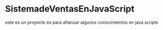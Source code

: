 # SistemadeVentasEnJavaScript
este es un proyecto es para afianzar algunos conocimientos en java scripts 
